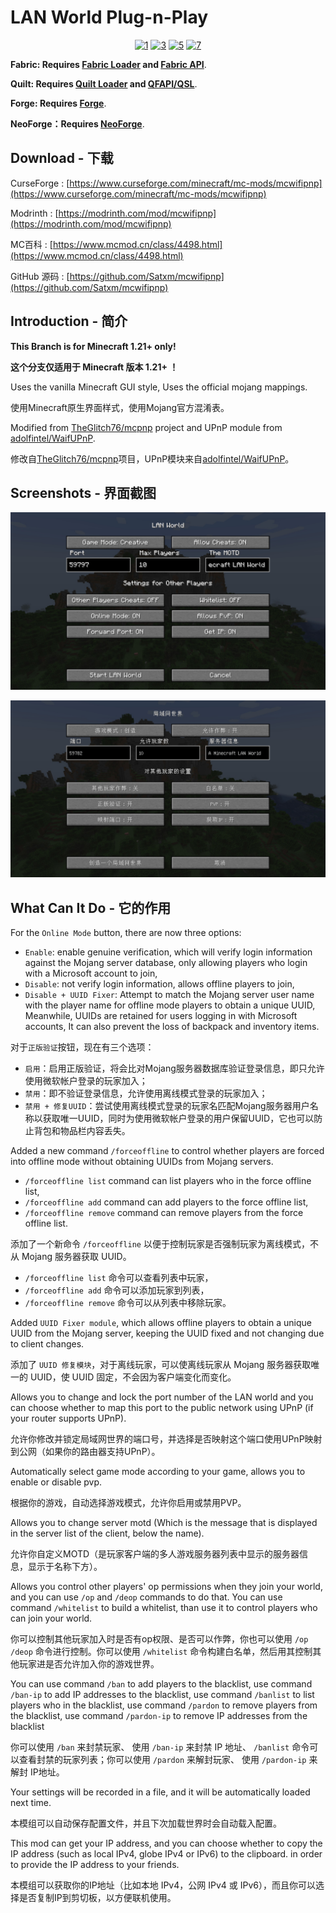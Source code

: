 # LAN World Plug-n-Play

<div align="center">

[![1][1]][2] [![3][3]][4] [![5][5]][6] [![7][7]][8]

</div>

[1]: https://img.shields.io/modrinth/dt/RTWpcTBp?label=Modrinth%0aDownloads&logo=modrinth&style=flat&color=45A35F&labelcolor=2D2D2D
[2]: https://modrinth.com/mod/mcwifipnp

[3]: https://img.shields.io/curseforge/dt/450250?label=CurseForge%0aDownloads&logo=curseforge&style=flat&color=E36639&labelcolor=2D2D2D
[4]: https://www.curseforge.com/minecraft/mc-mods/mcwifipnp

[5]: https://img.shields.io/badge/Available%20for-%201.15%20to%201.21-47376F?logo=files&color=377BCB&labelcolor=2D2D2D
[6]: https://modrinth.com/mod/mcwifipnp/versions

[7]: https://img.shields.io/github/license/Satxm/mcwifipnp?label=License&logo=github&style=flat&color=E51050&labelcolor=2D2D2D
[8]: https://github.com/satxm/mcwifipnp

**Fabric: Requires [Fabric Loader](https://fabricmc.net/use/) and [Fabric API](https://modrinth.com/mod/fabric-api)**.

**Quilt: Requires [Quilt Loader](https://quiltmc.org/install/) and [QFAPI/QSL](https://modrinth.com/mod/qsl)**.

**Forge: Requires [Forge](https://files.minecraftforge.net/net/minecraftforge/forge/)**.

**NeoForge：Requires [NeoForge](https://projects.neoforged.net/neoforged/neoforge/)**.

## Download - 下载

CurseForge : [https://www.curseforge.com/minecraft/mc-mods/mcwifipnp](https://www.curseforge.com/minecraft/mc-mods/mcwifipnp)

Modrinth : [https://modrinth.com/mod/mcwifipnp](https://modrinth.com/mod/mcwifipnp)

MC百科 : [https://www.mcmod.cn/class/4498.html](https://www.mcmod.cn/class/4498.html)

GitHub 源码 : [https://github.com/Satxm/mcwifipnp](https://github.com/Satxm/mcwifipnp)

## Introduction - 简介

**This Branch is for Minecraft 1.21+ only!**

**这个分支仅适用于 Minecraft 版本 1.21+ ！**

Uses the vanilla Minecraft GUI style, Uses the official mojang mappings.

使用Minecraft原生界面样式，使用Mojang官方混淆表。

Modified from [TheGlitch76/mcpnp](https://github.com/TheGlitch76/mcpnp) project and UPnP module from [adolfintel/WaifUPnP](https://github.com/adolfintel/WaifUPnP).

修改自[TheGlitch76/mcpnp](https://github.com/TheGlitch76/mcpnp)项目，UPnP模块来自[adolfintel/WaifUPnP](https://github.com/adolfintel/WaifUPnP)。

## Screenshots - 界面截图

<div align="center">

![GUI EN-US](https://github.com/Satxm/images/raw/main/en.jpg)

![GUI ZH-CN](https://github.com/Satxm/images/raw/main/zh.jpg)

</div>

## What Can It Do - 它的作用

For the `Online Mode` button, there are now three options: 
 - `Enable`: enable genuine verification, which will verify login information against the Mojang server database, only allowing players who login with a Microsoft account to join, 
 - `Disable`: not verify login information, allows offline players to join, 
 - `Disable + UUID Fixer`: Attempt to match the Mojang server user name with the player name for offline mode players to obtain a unique UUID, Meanwhile, UUIDs are retained for users logging in with Microsoft accounts, It can also prevent the loss of backpack and inventory items.

对于`正版验证`按钮，现在有三个选项：
 - `启用`：启用正版验证，将会比对Mojang服务器数据库验证登录信息，即只允许使用微软帐户登录的玩家加入；
 - `禁用`：即不验证登录信息，允许使用离线模式登录的玩家加入；
 - `禁用 + 修复UUID`：尝试使用离线模式登录的玩家名匹配Mojang服务器用户名称以获取唯一UUID，同时为使用微软帐户登录的用户保留UUID，它也可以防止背包和物品栏内容丢失。

Added a new command `/forceoffline` to control whether players are forced into offline mode without obtaining UUIDs from Mojang servers. 
 - `/forceoffline list` command can list players who in the force offline list, 
 - `/forceoffline add` command can add players to the force offline list, 
 - `/forceoffline remove` command can remove players from the force offline list.

添加了一个新命令 `/forceoffline` 以便于控制玩家是否强制玩家为离线模式，不从 Mojang 服务器获取 UUID。
 - `/forceoffline list` 命令可以查看列表中玩家，
 - `/forceoffline add` 命令可以添加玩家到列表，
 - `/forceoffline remove` 命令可以从列表中移除玩家。

Added `UUID Fixer module`, which allows offline players to obtain a unique UUID from the Mojang server, keeping the UUID fixed and not changing due to client changes.

添加了 `UUID 修复模块`，对于离线玩家，可以使离线玩家从 Mojang 服务器获取唯一的 UUID，使 UUID 固定，不会因为客户端变化而变化。

Allows you to change and lock the port number of the LAN world and you can choose whether to map this port to the public network using UPnP (if your router supports UPnP).

允许你修改并锁定局域网世界的端口号，并选择是否映射这个端口使用UPnP映射到公网（如果你的路由器支持UPnP）。

Automatically select game mode according to your game, allows you to enable or disable pvp.

根据你的游戏，自动选择游戏模式，允许你启用或禁用PVP。

Allows you to change server motd (Which is the message that is displayed in the server list of the client, below the name).

允许你自定义MOTD（是玩家客户端的多人游戏服务器列表中显示的服务器信息，显示于名称下方）。

Allows you control other players' op permissions when they join your world, and you can use `/op` and `/deop` commands to do that. You can use command `/whitelist` to build a whitelist, than use it to control players who can join your world.

你可以控制其他玩家加入时是否有op权限、是否可以作弊，你也可以使用 `/op` `/deop` 命令进行控制。你可以使用 `/whitelist` 命令构建白名单，然后用其控制其他玩家进是否允许加入你的游戏世界。

You can use command `/ban` to add players to the blacklist, use command `/ban-ip` to add IP addresses to the blacklist, use command `/banlist` to list players who in the blacklist, use command `/pardon` to remove players from the blacklist, use command `/pardon-ip` to remove IP addresses from the blacklist

你可以使用 `/ban` 来封禁玩家、 使用 `/ban-ip` 来封禁 IP 地址、 `/banlist` 命令可以查看封禁的玩家列表；你可以使用 `/pardon` 来解封玩家、 使用 `/pardon-ip` 来解封 IP地址。

Your settings will be recorded in a file, and it will be automatically loaded next time.

本模组可以自动保存配置文件，并且下次加载世界时会自动载入配置。

This mod can get your IP address, and you can choose whether to copy the IP address (such as local IPv4, globe IPv4 or IPv6) to the clipboard. in order to provide the IP address to your friends.

本模组可以获取你的IP地址（比如本地 IPv4，公网 IPv4 或 IPv6），而且你可以选择是否复制IP到剪切板，以方便联机使用。
